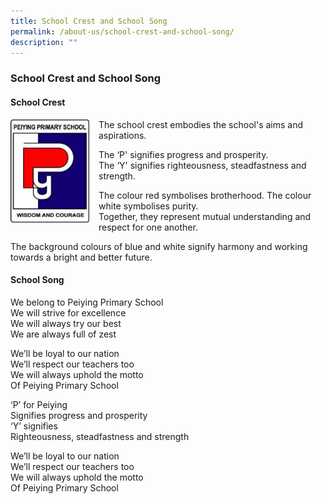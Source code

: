 ```yaml
---
title: School Crest and School Song
permalink: /about-us/school-crest-and-school-song/
description: ""
---
```

### **School Crest and School Song**
#### **School Crest**
<img src="/images/logo.jpg" style="width:25%;margin-right:15px;" align = "left">
The school crest embodies the school's aims and aspirations.  

The ‘P' signifies progress and prosperity.<br>
The ‘Y' signifies righteousness, steadfastness and strength.<br>

The colour red symbolises brotherhood. The colour white symbolises purity.<br>
Together, they represent mutual understanding and respect for one another.   

The background colours of blue and white signify harmony and working towards a bright and better future.

#### **School Song**
We belong to Peiying Primary School<br>
We will strive for excellence<br>
We will always try our best<br>
We are always full of zest

We’ll be loyal to our nation<br>
We’ll respect our teachers too<br>
We will always uphold the motto<br>
Of Peiying Primary School

‘P’ for Peiying<br>
Signifies progress and prosperity<br>
‘Y’ signifies<br>
Righteousness, steadfastness and strength

We’ll be loyal to our nation<br>
We’ll respect our teachers too<br>
We will always uphold the motto<br>
Of Peiying Primary School